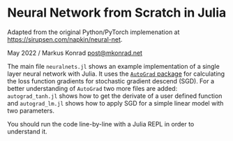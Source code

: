 # Neural Network from Scratch in Julia

Adapted from the original Python/PyTorch implemenation at https://sirupsen.com/napkin/neural-net.

May 2022 / Markus Konrad <post@mkonrad.net>

The main file `neuralnets.jl` shows an example implementation of a single layer neural network with Julia. It uses the [`AutoGrad` package](https://juliapackages.com/p/autograd) for calculating the loss function gradients for stochastic gradient descend (SGD). For a better understanding of `AutoGrad` two more files are added: `autograd_tanh.jl` shows how to get the derivate of a user defined function and `autograd_lm.jl` shows how to apply SGD for a simple linear model with two parameters.

You should run the code line-by-line with a Julia REPL in order to understand it.
